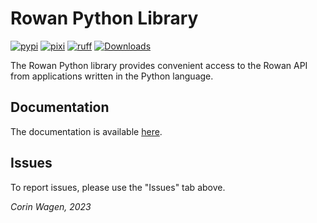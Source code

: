# Rowan Python Library

[![pypi](https://img.shields.io/pypi/v/rowan-python.svg)](https://pypi.python.org/pypi/rowan-python)
[![pixi](https://img.shields.io/badge/Powered_by-Pixi-facc15)](https://pixi.sh)
[![ruff](https://img.shields.io/endpoint?url=https://raw.githubusercontent.com/charliermarsh/ruff/main/assets/badge/v1.json)](https://github.com/charliermarsh/ruff)
[![Downloads](https://img.shields.io/pypi/dm/rowan-python.svg)](https://pypi.python.org/pypi/rowan-python/)


The Rowan Python library provides convenient access to the Rowan API from applications written in the Python language.

## Documentation

The documentation is available [here](https://docs.rowansci.com/python-api).


## Issues

To report issues, please use the "Issues" tab above.

*Corin Wagen, 2023*
